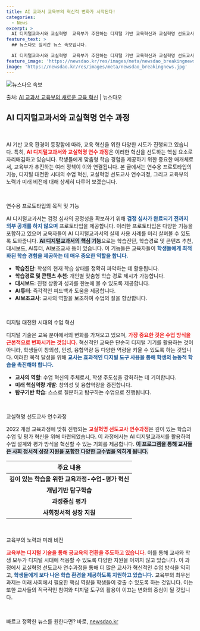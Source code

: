 ```yaml
---
title: AI 교과서 교육부의 혁신적 변화가 시작된다!
categories:
  - News
excerpt: >
  AI 디지털교과서와 교실혁명  교육부가 추진하는 디지털 기반 교육혁신과 교실혁명 선도교사 연수과정에 대해 알…
feature_text: >
  ## 뉴스다오 실시간 뉴스 속보입니다.

  AI 디지털교과서와 교실혁명  교육부가 추진하는 디지털 기반 교육혁신과 교실혁명 선도교사 연수과정에 대해 알…
feature_image: 'https://newsdao.kr/res/images/meta/newsdao_breakingnews.jpg'
image: 'https://newsdao.kr/res/images/meta/newsdao_breakingnews.jpg'
---
```


![뉴스다오 속보](https://newsdao.kr/res/images/meta/newsdao_breakingnews.jpg)

<p>출처: <a href="https://newsdao.kr/4923" rel="dofollow">AI 교과서 교육부의 새로운 교육 혁신</a> | 뉴스다오</p>

<h2 data-ke-size="size26">AI 디지털교과서와 교실혁명 연수 과정</h2>

<p data-ke-size="size16">&nbsp;</p>

AI 기반 교육 환경이 등장함에 따라, 교육 혁신을 위한 다양한 시도가 진행되고 있습니다. 특히, <b><span style="color: #ee2323;">AI 디지털교과서와 교실혁명 연수 과정</span></b>은 이러한 혁신을 선도하는 핵심 요소로 자리매김하고 있습니다. 학생들에게 맞춤형 학습 경험을 제공하기 위한 중요한 매개체로서, 교육부가 추진하는 여러 정책이 이와 연결됩니다. 본 글에서는 연수용 프로토타입의 기능, 디지털 대전환 시대의 수업 혁신, 교실혁명 선도교사 연수과정, 그리고 교육부의 노력과 미래 비전에 대해 상세히 다루어 보겠습니다.

<p data-ke-size="size16">&nbsp;</p>

연수용 프로토타입의 목적 및 기능

AI 디지털교과서는 검정 심사의 공정성을 확보하기 위해 <b><span style="color: #1a5490;">검정 심사가 완료되기 전까지 외부 공개를 하지 않으며</span></b> 프로토타입을 제공합니다. 이러한 프로토타입은 다양한 기능을 포함하고 있으며 교육자들이 AI 디지털교과서의 실제 사용 사례를 미리 살펴볼 수 있도록 도와줍니다. <b><span style="background-color: #21538527;">AI 디지털교과서의 핵심 기능</span></b>으로는 학습진단, 학습경로 및 콘텐츠 추천, 대시보드, AI튜터, AI보조교사 등이 있습니다. 이 기능들은 교육자들이 <b><span style="color: #1a5490;">학생들에게 최적화된 학습 경험을 제공하는 데 매우 중요한 역할을 합니다.</span></b>

<ul>
    <li><b>학습진단</b>: 학생의 현재 학습 상태를 정확히 파악하는 데 활용됩니다.</li>
    <li><b>학습경로 및 콘텐츠 추천</b>: 개인별 맞춤형 학습 경로 제시가 가능합니다.</li>
    <li><b>대시보드</b>: 진행 상황과 성과를 한눈에 볼 수 있도록 제공합니다.</li>
    <li><b>AI튜터</b>: 즉각적인 피드백과 도움을 제공합니다.</li>
    <li><b>AI보조교사</b>: 교사의 역할을 보조하여 수업의 질을 향상합니다.</li>
</ul>

<p data-ke-size="size16">&nbsp;</p>

디지털 대전환 시대의 수업 혁신

디지털 기술은 교육 분야에서의 변화를 가져오고 있으며, <b><span style="color: #ee2323;">가장 중요한 것은 수업 방식을 근본적으로 변화시키는 것입니다.</span></b> 혁신적인 교육은 단순히 디지털 기기를 활용하는 것이 아니라, 학생들이 창의성, 인성, 융합역량 등 다양한 역량을 키울 수 있도록 하는 것입니다. 이러한 목적 달성을 위해 <b><span style="color: #1a5490;">교사는 효과적인 디지털 도구 사용을 통해 학생의 능동적 학습을 촉진해야 합니다.</span></b>

<ul>
    <li><b>교사의 역할</b>: 수업 혁신의 주체로서, 학생 주도성을 강화하는 데 기여합니다.</li>
    <li><b>미래 핵심역량 개발</b>: 창의성 및 융합역량을 증진합니다.</li>
    <li><b>탐구기반 학습</b>: 스스로 질문하고 탐구하는 수업으로 진행됩니다.</li>
</ul>

<p data-ke-size="size16">&nbsp;</p>

교실혁명 선도교사 연수과정

2022 개정 교육과정에 맞춰 진행되는 <b><span style="color: #ee2323;">교실혁명 선도교사 연수과정</span></b>은 깊이 있는 학습과 수업 및 평가 혁신을 위해 마련되었습니다. 이 과정에서는 AI 디지털교과서를 활용하여 수업 설계와 평가 방식을 혁신할 수 있는 기회를 제공합니다. <b><span style="background-color: #21538527;">이 프로그램을 통해 교사들은 사회 정서적 성장 지원을 포함한 다양한 교수법을 익히게 됩니다.</span></b>

<table>
    <thead>
        <tr>
            <th style="text-align: center;">주요 내용</th>
        </tr>
    </thead>
    <tbody>
        <tr>
            <td style="text-align: center; height: 17px;"><b>깊이 있는 학습을 위한 교육과정-수업-평가 혁신</b></td>
        </tr>
        <tr>
            <td style="text-align: center; height: 17px;"><b>개념기반 탐구학습</b></td>
        </tr>
        <tr>
            <td style="text-align: center; height: 17px;"><b>과정중심 평가</b></td>
        </tr>
        <tr>
            <td style="text-align: center; height: 17px;"><b>사회정서적 성장 지원</b></td>
        </tr>
    </tbody>
</table>

<p data-ke-size="size16">&nbsp;</p>

교육부의 노력과 미래 비전

<b><span style="color: #ee2323;">교육부는 디지털 기술을 통해 공교육의 전환을 주도하고 있습니다.</span></b> 이를 통해 교사와 학생 모두가 디지털 시대에 적응할 수 있도록 다양한 지원을 아끼지 않고 있습니다. 이 과정에서 교실혁명 선도교사 연수과정을 통해 더 많은 교사가 혁신적인 수업 방식을 익히고,<b><span style="color: #1a5490;"> 학생들에게 보다 나은 학습 환경을 제공하도록 지원하고 있습니다.</span></b> 교육부의 최우선 과제는 미래 사회에서 필요한 핵심 역량을 학생들이 갖출 수 있도록 하는 것입니다. 이는 또한 교사들의 적극적인 참여와 디지털 도구의 활용이 이끄는 변화의 중심이 될 것입니다.

<p data-ke-size="size16">&nbsp;</p> 

빠르고 정확한 뉴스를 원한다면? 바로, <a href="https://newsdao.kr" rel="dofollow">newsdao.kr</a>


